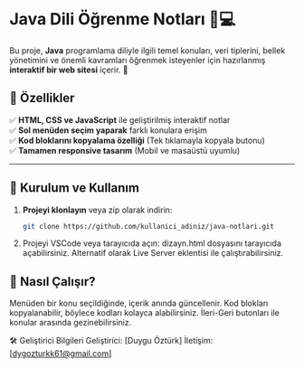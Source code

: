 # Java Dili Öğrenme Notları 📖💻

Bu proje, **Java** programlama diliyle ilgili temel konuları, veri tiplerini, bellek yönetimini ve önemli kavramları öğrenmek isteyenler için hazırlanmış **interaktif bir web sitesi** içerir. 🚀

## 📌 Özellikler
✅ **HTML, CSS ve JavaScript** ile geliştirilmiş interaktif notlar  
✅ **Sol menüden seçim yaparak** farklı konulara erişim  
✅ **Kod bloklarını kopyalama özelliği** (Tek tıklamayla kopyala butonu)  
✅ **Tamamen responsive tasarım** (Mobil ve masaüstü uyumlu)  

---

## 🔧 **Kurulum ve Kullanım**
1. **Projeyi klonlayın** veya zip olarak indirin:
   ```bash
   git clone https://github.com/kullanici_adiniz/java-notlari.git
2. Projeyi VSCode veya tarayıcıda açın:
   dizayn.html dosyasını tarayıcıda açabilirsiniz.
   Alternatif olarak Live Server eklentisi ile çalıştırabilirsiniz.

## **🚀 Nasıl Çalışır?**
Menüden bir konu seçildiğinde, içerik anında güncellenir.
Kod blokları kopyalanabilir, böylece kodları kolayca alabilirsiniz.
İleri-Geri butonları ile konular arasında gezinebilirsiniz.

🛠 Geliştirici Bilgileri
Geliştirici: [Duygu Öztürk]
İletişim: [dygozturkk61@gmail.com]
